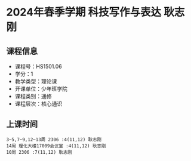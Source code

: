 # 2024年春季学期 科技写作与表达 耿志刚






## 课程信息

- 课程号：HS1501.06
- 学分：1
- 教学类型：理论课
- 开课单位：少年班学院
- 课程类别：通修
- 课程层次：核心通识

## 上课时间

```
3~5,7~9,12~13周 2306 :4(11,12) 耿志刚
14周 理化大楼17009会议室 :4(11,12) 耿志刚
10周 2306 :7(11,12) 耿志刚
```

